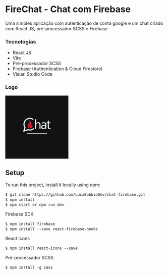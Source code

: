 # FireChat - Chat com Firebase
 Uma simples aplicação com autenticação de conta google e um chat criado com React JS, pré-processador SCSS e Firebase
### Tecnologias
- React JS
- Vite
- Pré-processador SCSS
- Firebase (Authentication & Cloud Firestore)
- Visual Studio Code
### Logo 
<img src="./src/assets/FireChat.png" width="200"/>

## Setup
To run this project, install it locally using npm:

```
$ git clone https://github.com/LucaBobbioDev/chat-firebase.git
$ npm install
$ npm start or npm run dev
```
Firebase SDK
```
$ npm install firebase
$ npm install --save react-firebase-hooks
```
React Icons
```
$ npm install react-icons --save
```
Pré-processador SCSS
```
$ npm install -g sass
```
